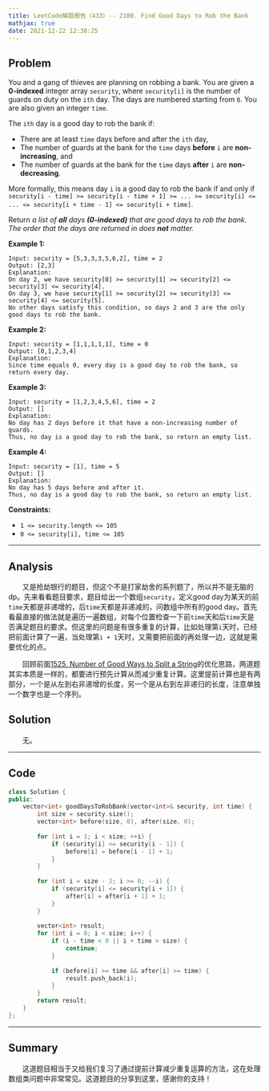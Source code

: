 ```yaml
---
title: LeetCode解题报告（433）-- 2100. Find Good Days to Rob the Bank
mathjax: true
date: 2021-12-22 12:38:25
---
```


## Problem

You and a gang of thieves are planning on robbing a bank. You are given a **0-indexed** integer array `security`, where `security[i]` is the number of guards on duty on the `ith` day. The days are numbered starting from `0`. You are also given an integer `time`.

The `ith` day is a good day to rob the bank if:

- There are at least `time` days before and after the `ith` day,
- The number of guards at the bank for the `time` days **before** `i` are **non-increasing**, and
- The number of guards at the bank for the `time` days **after** `i` are **non-decreasing**.

More formally, this means day `i` is a good day to rob the bank if and only if `security[i - time] >= security[i - time + 1] >= ... >= security[i] <= ... <= security[i + time - 1] <= security[i + time]`.

Return *a list of **all** days **(0-indexed)** that are good days to rob the bank*. *The order that the days are returned in does **not** matter.*

<!-- more -->

**Example 1:**

```
Input: security = [5,3,3,3,5,6,2], time = 2
Output: [2,3]
Explanation:
On day 2, we have security[0] >= security[1] >= security[2] <= security[3] <= security[4].
On day 3, we have security[1] >= security[2] >= security[3] <= security[4] <= security[5].
No other days satisfy this condition, so days 2 and 3 are the only good days to rob the bank.
```

**Example 2:**

```
Input: security = [1,1,1,1,1], time = 0
Output: [0,1,2,3,4]
Explanation:
Since time equals 0, every day is a good day to rob the bank, so return every day.
```

**Example 3:**

```
Input: security = [1,2,3,4,5,6], time = 2
Output: []
Explanation:
No day has 2 days before it that have a non-increasing number of guards.
Thus, no day is a good day to rob the bank, so return an empty list.
```

**Example 4:**

```
Input: security = [1], time = 5
Output: []
Explanation:
No day has 5 days before and after it.
Thus, no day is a good day to rob the bank, so return an empty list.
```

**Constraints:**

- `1 <= security.length <= 105`
- `0 <= security[i], time <= 105`

------

## Analysis

&emsp;&emsp;又是抢劫银行的题目，但这个不是打家劫舍的系列题了，所以并不是无脑的dp。先来看看题目要求，题目给出一个数组`security`，定义good day为某天的前`time`天都是非递增的，后`time`天都是非递减的，问数组中所有的good day。首先看最直接的做法就是遍历一遍数组，对每个位置检查一下前`time`天和后`time`天是否满足题目的要求。但这里的问题是有很多重复的计算，比如处理第`i`天时，已经把前面计算了一遍，当处理第`i + 1`天时，又需要把前面的再处理一边，这就是需要优化的点。

&emsp;&emsp;回顾前面[1525. Number of Good Ways to Split a String](https://leungyukshing.cn/archives/LeetCode%E8%A7%A3%E9%A2%98%E6%8A%A5%E5%91%8A%EF%BC%88430%EF%BC%89--%201525.%20Number%20of%20Good%20Ways%20to%20Split%20a%20String.html#more)的优化思路，两道题其实本质是一样的，都要进行预先计算从而减少重复计算。这里提前计算也是有两部分，一个是从左到右非递增的长度，另一个是从右到左非递归的长度，注意单独一个数字也是一个序列。

## Solution

&emsp;&emsp;无。

------

## Code

```c++
class Solution {
public:
    vector<int> goodDaysToRobBank(vector<int>& security, int time) {
        int size = security.size();
        vector<int> before(size, 0), after(size, 0);
        
        for (int i = 1; i < size; ++i) {
            if (security[i] <= security[i - 1]) {
                before[i] = before[i - 1] + 1;
            }
        }
        
        for (int i = size - 2; i >= 0; --i) {
            if (security[i] <= security[i + 1]) {
                after[i] = after[i + 1] + 1;
            }
        }
        
        vector<int> result;
        for (int i = 0; i < size; i++) {
            if (i - time < 0 || i + time > size) {
                continue;
            }
            
            if (before[i] >= time && after[i] >= time) {
                result.push_back(i);
            }
        }
        return result;
    }
};
```

------

## Summary

&emsp;&emsp;这道题目相当于又给我们复习了通过提前计算减少重复运算的方法，这在处理数组类问题中非常常见。这道题目的分享到这里，感谢你的支持！
